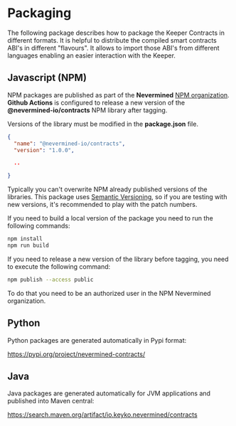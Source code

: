 # Packaging

The following package describes how to package the Keeper Contracts in different formats.
It is helpful to distribute the compiled smart contracts ABI's in different "flavours".
It allows to import those ABI's from different languages enabling an easier interaction with the Keeper.

## Javascript (NPM)

NPM packages are published as part of the **Nevermined** [NPM organization](https://www.npmjs.com/org/nevermined-io).
**Github Actions** is configured to release a new version of the **@nevermined-io/contracts** NPM library after tagging.

Versions of the library must be modified in the **package.json** file.

```json
{
  "name": "@nevermined-io/contracts",
  "version": "1.0.0",

  ..

}
```

Typically you can't overwrite NPM already published versions of the libraries.
This package uses [Semantic Versioning](https://semver.org/), so if you are testing with new versions, it's recommended to play with the patch numbers.



If you need to build a local version of the package you need to run the following commands:

```bash
npm install
npm run build
```

If you need to release a new version of the library before tagging, you need to execute the following command:
```bash
npm publish --access public
```

To do that you need to be an authorized user in the NPM Nevermined organization.


## Python

Python packages are generated automatically in Pypi format:

https://pypi.org/project/nevermined-contracts/


## Java

Java packages are generated automatically for JVM applications and published into Maven central:

https://search.maven.org/artifact/io.keyko.nevermined/contracts
